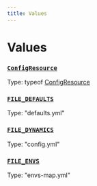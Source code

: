 ```yaml
---
title: Values
---
```

# Values 

### [`ConfigResource`](https://github.com/dxos/dxos/blob/27607ac6b/packages/sdk/config/src/config.ts#L119)
Type: typeof [ConfigResource](/api/@dxos/config/values#ConfigResource)



### [`FILE_DEFAULTS`](https://github.com/dxos/dxos/blob/27607ac6b/packages/sdk/config/src/types.ts#L7)
Type: "defaults.yml"



### [`FILE_DYNAMICS`](https://github.com/dxos/dxos/blob/27607ac6b/packages/sdk/config/src/types.ts#L9)
Type: "config.yml"



### [`FILE_ENVS`](https://github.com/dxos/dxos/blob/27607ac6b/packages/sdk/config/src/types.ts#L8)
Type: "envs-map.yml"



